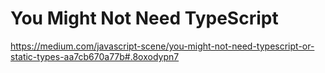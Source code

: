 # You Might Not Need TypeScript

https://medium.com/javascript-scene/you-might-not-need-typescript-or-static-types-aa7cb670a77b#.8oxodypn7
